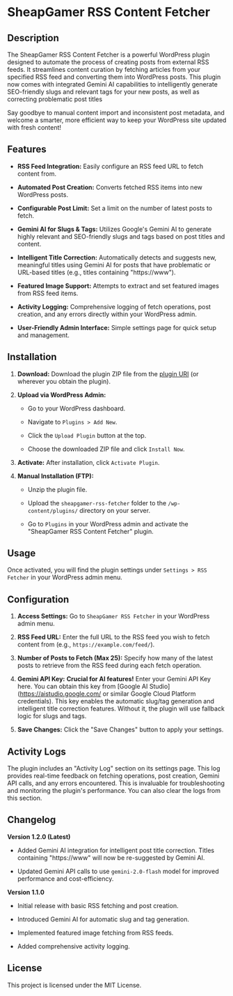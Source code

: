 # SheapGamer RSS Content Fetcher

## Description

The SheapGamer RSS Content Fetcher is a powerful WordPress plugin designed to automate the process of creating posts from external RSS feeds. It streamlines content curation by fetching articles from your specified RSS feed and converting them into WordPress posts. This plugin now comes with integrated Gemini AI capabilities to intelligently generate SEO-friendly slugs and relevant tags for your new posts, as well as correcting problematic post titles

Say goodbye to manual content import and inconsistent post metadata, and welcome a smarter, more efficient way to keep your WordPress site updated with fresh content\!

## Features

  * **RSS Feed Integration:** Easily configure an RSS feed URL to fetch content from.

  * **Automated Post Creation:** Converts fetched RSS items into new WordPress posts.

  * **Configurable Post Limit:** Set a limit on the number of latest posts to fetch.

  * **Gemini AI for Slugs & Tags:** Utilizes Google's Gemini AI to generate highly relevant and SEO-friendly slugs and tags based on post titles and content.

  * **Intelligent Title Correction:** Automatically detects and suggests new, meaningful titles using Gemini AI for posts that have problematic or URL-based titles (e.g., titles containing "https://www").

  * **Featured Image Support:** Attempts to extract and set featured images from RSS feed items.

  * **Activity Logging:** Comprehensive logging of fetch operations, post creation, and any errors directly within your WordPress admin.

  * **User-Friendly Admin Interface:** Simple settings page for quick setup and management.

## Installation

1.  **Download:** Download the plugin ZIP file from the [plugin URI](https://sheapgamer.com/) (or wherever you obtain the plugin).

2.  **Upload via WordPress Admin:**

      * Go to your WordPress dashboard.

      * Navigate to `Plugins > Add New`.

      * Click the `Upload Plugin` button at the top.

      * Choose the downloaded ZIP file and click `Install Now`.

3.  **Activate:** After installation, click `Activate Plugin`.

4.  **Manual Installation (FTP):**

      * Unzip the plugin file.

      * Upload the `sheapgamer-rss-fetcher` folder to the `/wp-content/plugins/` directory on your server.

      * Go to `Plugins` in your WordPress admin and activate the "SheapGamer RSS Content Fetcher" plugin.

## Usage

Once activated, you will find the plugin settings under `Settings > RSS Fetcher` in your WordPress admin menu.

## Configuration

1.  **Access Settings:** Go to `SheapGamer RSS Fetcher` in your WordPress admin menu.

2.  **RSS Feed URL:** Enter the full URL to the RSS feed you wish to fetch content from (e.g., `https://example.com/feed/`).

3.  **Number of Posts to Fetch (Max 25):** Specify how many of the latest posts to retrieve from the RSS feed during each fetch operation.

4.  **Gemini API Key:** **Crucial for AI features\!** Enter your Gemini API Key here. You can obtain this key from [Google AI Studio](https://aistudio.google.com/ or similar Google Cloud Platform credentials). This key enables the automatic slug/tag generation and intelligent title correction features. Without it, the plugin will use fallback logic for slugs and tags.

5.  **Save Changes:** Click the "Save Changes" button to apply your settings.

## Activity Logs

The plugin includes an "Activity Log" section on its settings page. This log provides real-time feedback on fetching operations, post creation, Gemini API calls, and any errors encountered. This is invaluable for troubleshooting and monitoring the plugin's performance. You can also clear the logs from this section.

## Changelog

**Version 1.2.0 (Latest)**

  * Added Gemini AI integration for intelligent post title correction. Titles containing "https://www" will now be re-suggested by Gemini AI.

  * Updated Gemini API calls to use `gemini-2.0-flash` model for improved performance and cost-efficiency.

**Version 1.1.0**

  * Initial release with basic RSS fetching and post creation.

  * Introduced Gemini AI for automatic slug and tag generation.

  * Implemented featured image fetching from RSS feeds.

  * Added comprehensive activity logging.

## License

This project is licensed under the MIT License.
